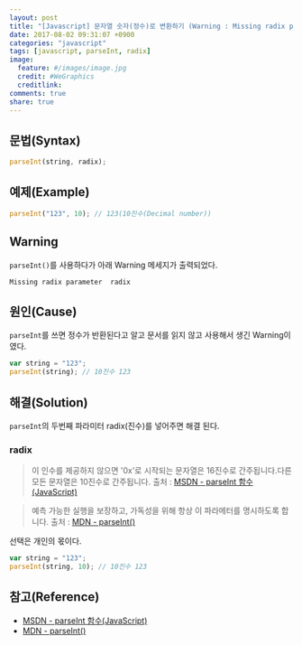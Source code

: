 ```yaml
---
layout: post
title: "[Javascript] 문자열 숫자(정수)로 변환하기 (Warning : Missing radix parameter  radix)(Feat. parseInt)"
date: 2017-08-02 09:31:07 +0900
categories: "javascript"
tags: [javascript, parseInt, radix]
image:
  feature: #/images/image.jpg
  credit: #WeGraphics
  creditlink: 
comments: true
share: true
---
```


## 문법(Syntax)
```js
parseInt(string, radix);
```

## 예제(Example)
```js
parseInt("123", 10); // 123(10진수(Decimal number))
```

## Warning
`parseInt()`를 사용하다가 아래 Warning 메세지가 출력되었다.
```
Missing radix parameter  radix
```

## 원인(Cause)
`parseInt`를 쓰면 정수가 반환된다고 알고 문서를 읽지 않고 사용해서 생긴 Warning이였다.

```js
var string = "123";
parseInt(string); // 10진수 123
```

## 해결(Solution)
`parseInt`의 두번째 파라미터 radix(진수)를 넣어주면 해결 된다.

### radix
>이 인수를 제공하지 않으면 '0x'로 시작되는 문자열은 16진수로 간주됩니다.다른 모든 문자열은 10진수로 간주됩니다. 출처 : [MSDN - parseInt 함수(JavaScript)][MSDN - parseInt 함수(JavaScript)]

>예측 가능한 실행을 보장하고, 가독성을 위해 항상 이 파라메터를 명시하도록 합니다. 출처 : [MDN - parseInt()][MDN - parseInt()]

선택은 개인의 몫이다.

```js
var string = "123";
parseInt(string, 10); // 10진수 123
```

## 참고(Reference)
- [MSDN - parseInt 함수(JavaScript)][MSDN - parseInt 함수(JavaScript)]
- [MDN - parseInt()][MDN - parseInt()]

[MSDN - parseInt 함수(JavaScript)]: https://msdn.microsoft.com/ko-kr/library/x53yedee(v=vs.94).aspx
[MDN - parseInt()]: https://developer.mozilla.org/ko/docs/Web/JavaScript/Reference/Global_Objects/parseInt
